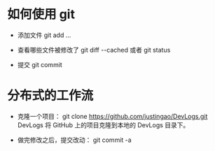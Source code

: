 如何使用 git
========================================================================

* 添加文件
    git add <filename> ...

* 查看哪些文件被修改了
    git diff --cached
或者 
    git status

* 提交
    git commit




分布式的工作流
========================================================================

* 克隆一个项目：
    git clone https://github.com/justingao/DevLogs.git DevLogs
将 GitHub 上的项目克隆到本地的 DevLogs 目录下。 

* 做完修改之后，提交改动：
    git commit -a

